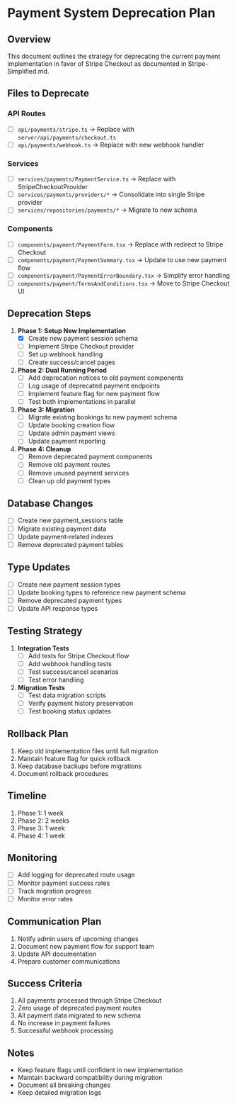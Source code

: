 # Payment System Deprecation Plan

## Overview
This document outlines the strategy for deprecating the current payment implementation in favor of Stripe Checkout as documented in Stripe-Simplified.md.

## Files to Deprecate

### API Routes
- [ ] `api/payments/stripe.ts` -> Replace with `server/api/payments/checkout.ts`
- [ ] `api/payments/webhook.ts` -> Replace with new webhook handler

### Services
- [ ] `services/payments/PaymentService.ts` -> Replace with StripeCheckoutProvider
- [ ] `services/payments/providers/*` -> Consolidate into single Stripe provider
- [ ] `services/repositories/payments/*` -> Migrate to new schema

### Components
- [ ] `components/payment/PaymentForm.tsx` -> Replace with redirect to Stripe Checkout
- [ ] `components/payment/PaymentSummary.tsx` -> Update to use new payment flow
- [ ] `components/payment/PaymentErrorBoundary.tsx` -> Simplify error handling
- [ ] `components/payment/TermsAndConditions.tsx` -> Move to Stripe Checkout UI

## Deprecation Steps

1. **Phase 1: Setup New Implementation**
   - [x] Create new payment session schema
   - [ ] Implement Stripe Checkout provider
   - [ ] Set up webhook handling
   - [ ] Create success/cancel pages

2. **Phase 2: Dual Running Period**
   - [ ] Add deprecation notices to old payment components
   - [ ] Log usage of deprecated payment endpoints
   - [ ] Implement feature flag for new payment flow
   - [ ] Test both implementations in parallel

3. **Phase 3: Migration**
   - [ ] Migrate existing bookings to new payment schema
   - [ ] Update booking creation flow
   - [ ] Update admin payment views
   - [ ] Update payment reporting

4. **Phase 4: Cleanup**
   - [ ] Remove deprecated payment components
   - [ ] Remove old payment routes
   - [ ] Remove unused payment services
   - [ ] Clean up old payment types

## Database Changes
- [ ] Create new payment_sessions table
- [ ] Migrate existing payment data
- [ ] Update payment-related indexes
- [ ] Remove deprecated payment tables

## Type Updates
- [ ] Create new payment session types
- [ ] Update booking types to reference new payment schema
- [ ] Remove deprecated payment types
- [ ] Update API response types

## Testing Strategy
1. **Integration Tests**
   - [ ] Add tests for Stripe Checkout flow
   - [ ] Add webhook handling tests
   - [ ] Test success/cancel scenarios
   - [ ] Test error handling

2. **Migration Tests**
   - [ ] Test data migration scripts
   - [ ] Verify payment history preservation
   - [ ] Test booking status updates

## Rollback Plan
1. Keep old implementation files until full migration
2. Maintain feature flag for quick rollback
3. Keep database backups before migrations
4. Document rollback procedures

## Timeline
1. Phase 1: 1 week
2. Phase 2: 2 weeks
3. Phase 3: 1 week
4. Phase 4: 1 week

## Monitoring
- [ ] Add logging for deprecated route usage
- [ ] Monitor payment success rates
- [ ] Track migration progress
- [ ] Monitor error rates

## Communication Plan
1. Notify admin users of upcoming changes
2. Document new payment flow for support team
3. Update API documentation
4. Prepare customer communications

## Success Criteria
1. All payments processed through Stripe Checkout
2. Zero usage of deprecated payment routes
3. All payment data migrated to new schema
4. No increase in payment failures
5. Successful webhook processing

## Notes
- Keep feature flags until confident in new implementation
- Maintain backward compatibility during migration
- Document all breaking changes
- Keep detailed migration logs